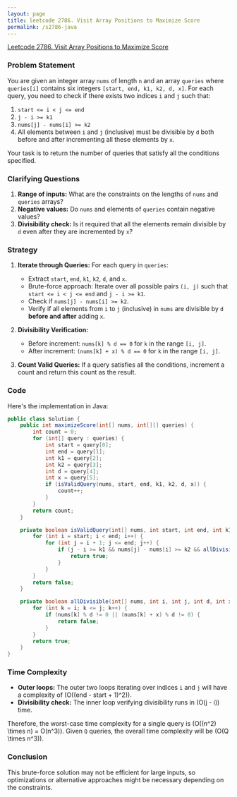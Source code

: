 ```yaml
---
layout: page
title: leetcode 2786. Visit Array Positions to Maximize Score
permalink: /s2786-java
---
```

[Leetcode 2786. Visit Array Positions to Maximize Score](https://algoadvance.github.io/algoadvance/l2786)
### Problem Statement
You are given an integer array `nums` of length `n` and an array `queries` where `queries[i]` contains six integers `[start, end, k1, k2, d, x]`. For each query, you need to check if there exists two indices `i` and `j` such that:
1. `start <= i < j <= end`
2. `j - i >= k1`
3. `nums[j] - nums[i] >= k2`
4. All elements between `i` and `j` (inclusive) must be divisible by `d` both before and after incrementing all these elements by `x`.

Your task is to return the number of queries that satisfy all the conditions specified.

### Clarifying Questions
1. **Range of inputs:** What are the constraints on the lengths of `nums` and `queries` arrays?
2. **Negative values:** Do `nums` and elements of `queries` contain negative values?
3. **Divisibility check:** Is it required that all the elements remain divisible by `d` even after they are incremented by `x`?

### Strategy
1. **Iterate through Queries:** For each query in `queries`:
   - Extract `start`, `end`, `k1`, `k2`, `d`, and `x`.
   - Brute-force approach: Iterate over all possible pairs `(i, j)` such that `start <= i < j <= end` and `j - i >= k1`.
   - Check if `nums[j] - nums[i] >= k2`.
   - Verify if all elements from `i` to `j` (inclusive) in `nums` are divisible by `d` **before and after** adding `x`.

2. **Divisibility Verification:**
   - Before increment: `nums[k] % d == 0` for `k` in the range `[i, j]`.
   - After increment: `(nums[k] + x) % d == 0` for `k` in the range `[i, j]`.

3. **Count Valid Queries:** If a query satisfies all the conditions, increment a count and return this count as the result.

### Code
Here's the implementation in Java:

```java
public class Solution {
    public int maximizeScore(int[] nums, int[][] queries) {
        int count = 0;
        for (int[] query : queries) {
            int start = query[0];
            int end = query[1];
            int k1 = query[2];
            int k2 = query[3];
            int d = query[4];
            int x = query[5];
            if (isValidQuery(nums, start, end, k1, k2, d, x)) {
                count++;
            }
        }
        return count;
    }

    private boolean isValidQuery(int[] nums, int start, int end, int k1, int k2, int d, int x) {
        for (int i = start; i < end; i++) {
            for (int j = i + 1; j <= end; j++) {
                if (j - i >= k1 && nums[j] - nums[i] >= k2 && allDivisible(nums, i, j, d, x)) {
                    return true;
                }
            }
        }
        return false;
    }

    private boolean allDivisible(int[] nums, int i, int j, int d, int x) {
        for (int k = i; k <= j; k++) {
            if (nums[k] % d != 0 || (nums[k] + x) % d != 0) {
                return false;
            }
        }
        return true;
    }
}
```

### Time Complexity
- **Outer loops:** The outer two loops iterating over indices `i` and `j` will have a complexity of \(O((end - start + 1)^2)\).
- **Divisibility check:** The inner loop verifying divisibility runs in \(O(j - i)\) time.

Therefore, the worst-case time complexity for a single query is \(O((n^2) \times n) = O(n^3)\). Given `Q` queries, the overall time complexity will be \(O(Q \times n^3)\).

### Conclusion
This brute-force solution may not be efficient for large inputs, so optimizations or alternative approaches might be necessary depending on the constraints.